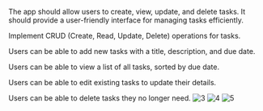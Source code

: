 The app should allow users to create, view, update, and delete tasks. It should provide a user-friendly interface for managing tasks efficiently.

Implement CRUD (Create, Read, Update, Delete) operations for tasks.

Users can be able to add new tasks with a title, description, and due date.

Users can be able to view a list of all tasks, sorted by due date.

Users can be able to edit existing tasks to update their details.

Users can be able to delete tasks they no longer need.
![3](https://github.com/MioooChen/SIT305task4/assets/109077750/c8c16d7f-a043-4f3f-9650-5331f7b64775)
![4](https://github.com/MioooChen/SIT305task4/assets/109077750/c364df34-2a97-4171-8d35-b9afd6b8150f)
![5](https://github.com/MioooChen/SIT305task4/assets/109077750/dc131f57-7994-4150-83d8-eaa105fbc795)
